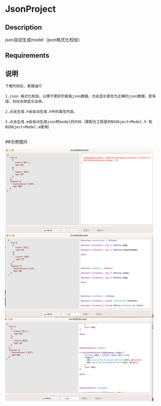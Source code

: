 # JsonProject
## Description

json自动生成model（json格式化校验）

## Requirements

## 说明

```
下载代码后，直接运行

1.json 格式化校验，以便于更好的查看json数据，也会显示是否为正确的json数据，若有错，则在右侧显示出来。

2.点击生成.h会自动生成.h中的属性内容。

3.点击生成.m会自动生成json转model的代码（需配合工程里的NSObject+Model.h 和NSObject+Model.m使用）


```

##示例图片

<div >
<img src = "https://github.com/wkwl/ImageSpec/blob/master/JsonProject/jsonCheck.png" width="480" />

<img src = "https://github.com/wkwl/ImageSpec/blob/master/JsonProject/modelH.png" width="480" />

<img src = "https://github.com/wkwl/ImageSpec/blob/master/JsonProject/modelM.png" width="480" />
</div>
